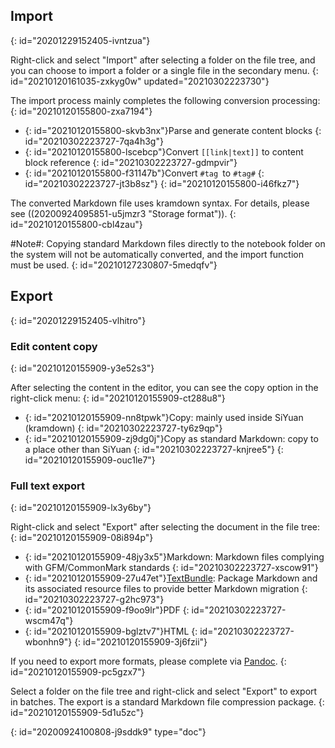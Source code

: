 ## Import
{: id="20201229152405-ivntzua"}

Right-click and select "Import" after selecting a folder on the file tree, and you can choose to import a folder or a single file in the secondary menu.
{: id="20210120161035-zxkyg0w" updated="20210302223730"}

The import process mainly completes the following conversion processing:
{: id="20210120155800-zxa7194"}

* {: id="20210120155800-skvb3nx"}Parse and generate content blocks
  {: id="20210302223727-7qa4h3g"}
* {: id="20210120155800-lscebcp"}Convert `[[link|text]]` to content block reference
  {: id="20210302223727-gdmpvir"}
* {: id="20210120155800-f31147b"}Convert `#tag `to `#tag#`
  {: id="20210302223727-jt3b8sz"}
{: id="20210120155800-i46fkz7"}

The converted Markdown file uses kramdown syntax. For details, please see ((20200924095851-u5jmzr3 "Storage format")).
{: id="20210120155800-cbl4zau"}

#Note#: Copying standard Markdown files directly to the notebook folder on the system will not be automatically converted, and the import function must be used.
{: id="20210127230807-5medqfv"}

## Export
{: id="20201229152405-vlhitro"}

### Edit content copy
{: id="20210120155909-y3e52s3"}

After selecting the content in the editor, you can see the copy option in the right-click menu:
{: id="20210120155909-ct288u8"}

* {: id="20210120155909-nn8tpwk"}Copy: mainly used inside SiYuan (kramdown)
  {: id="20210302223727-ty6z9qp"}
* {: id="20210120155909-zj9dg0j"}Copy as standard Markdown: copy to a place other than SiYuan
  {: id="20210302223727-knjree5"}
{: id="20210120155909-ouc1le7"}

### Full text export
{: id="20210120155909-lx3y6by"}

Right-click and select "Export" after selecting the document in the file tree:
{: id="20210120155909-08i894p"}

* {: id="20210120155909-48jy3x5"}Markdown: Markdown files complying with GFM/CommonMark standards
  {: id="20210302223727-xscow91"}
* {: id="20210120155909-27u47et"}[TextBundle](http://textbundle.org): Package Markdown and its associated resource files to provide better Markdown migration
  {: id="20210302223727-g2hc973"}
* {: id="20210120155909-f9oo9lr"}PDF
  {: id="20210302223727-wscm47q"}
* {: id="20210120155909-bglztv7"}HTML
  {: id="20210302223727-wbonhn9"}
{: id="20210120155909-3j6fzii"}

If you need to export more formats, please complete via [Pandoc](https://pandoc.org).
{: id="20210120155909-pc5gzx7"}

Select a folder on the file tree and right-click and select "Export" to export in batches. The export is a standard Markdown file compression package.
{: id="20210120155909-5d1u5zc"}


{: id="20200924100808-j9sddk9" type="doc"}
